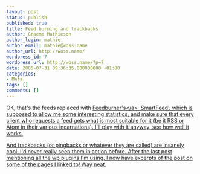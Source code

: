 ```yaml
---
layout: post
status: publish
published: true
title: Feed burning and trackbacks
author: Graeme Mathieson
author_login: mathie
author_email: mathie@woss.name
author_url: http://woss.name/
wordpress_id: 7
wordpress_url: http://woss.name/?p=7
date: 2005-07-31 09:36:35.000000000 +01:00
categories:
- Meta
tags: []
comments: []
---
```

OK, that's the feeds replaced with <a href="http:&#47;&#47;www.feedburner.com&#47;">Feedburner's<&#47;a> 'SmartFeed', which is supposed to allow me some interesting statistics, and make sure that every client who requests a feed gets what is most suitable for it (be it RSS or Atom in their various incarnations).  I'll play with it anyway, see how well it works.

And trackbacks (or pingbacks or whatever they are called) are insanely cool.  I'd never really seen them in action before.  After the last post mentioning all the wp plugins I'm using, I now have excerpts of the post on some of the pages I linked to!  Way neat.
